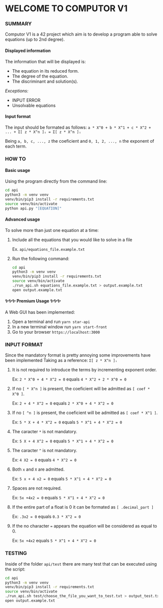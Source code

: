# WELCOME TO COMPUTOR V1


### SUMMARY
Computor V1 is a 42 project which aim is to develop a program able to solve equations (up to 2nd degree).

#### Displayed information
The information that will be displayed is:
* The equation in its reduced form.
* The degree of the equation.
* The discriminant and solution(s).

*Exceptions:*
* INPUT ERROR
* Unsolvable equations

#### Input format
The input should be formated as follows:
`a * X^0 + b * X^1 + c * X^2 + ... + Σ[ z * X^n ]ᵢ = Σ[ z * X^n ]ᵢ`

Being `a, b, c, ..., z` the coeficient and `0, 1, 2, ..., n` the exponent of each term.


### HOW TO
#### Basic usage
Using the program directly from the command line:

```bash
cd api
python3 -m venv venv
venv/bin/pip3 install -r requirements.txt
source venv/bin/activate
python api.py "[EQUATION]"
```

#### Advanced usage
To solve more than just one equation at a time:

1.  Include all the equations that you would like to solve in a file
    
    Ex. `api/equations_file.example.txt`

2.  Run the following command:
    ```bash
    cd api
    python3 -m venv venv
    venv/bin/pip3 install -r requirements.txt
    source venv/bin/activate
    ./run_api.sh equations_file.example.txt > output.example.txt
    open output.example.txt
    ```

#### ✨✨✨ Premium Usage ✨✨✨
A Web GUI has been implemented:

1.  Open a terminal and run `yarn star-api`
2.  In a new terminal window run `yarn start-front`
3.  Go to your browser `https://localhost:3000`


### INPUT FORMAT
Since the mandatory format is pretty annoying some improvements have been implemented
Taking as a reference: `Σ[ z * X^n ]ᵢ`

1.  It is not required to introduce the terms by incrementing exponent order.
    
    Ex: `2 * X^0 + 4 * X^2 = 0` equals `4 * X^2 + 2 * X^0 = 0`

2.  If no `[ * X^n ]` is present, the coeficient will be admitted as `[ coef * X^0 ]`.
    
    Ex: `2 + 4 * X^2 = 0` equals `2 * X^0 + 4 * X^2 = 0`

3.  If no `[ ^n ]` is present, the coeficient will be admitted as `[ coef * X^1 ]`.
    
    Ex: `5 * X + 4 * X^2 = 0` equals `5 * X^1 + 4 * X^2 = 0`

4.  The caracter `*` is not mandatory.
    
    Ex: `5 X + 4 X^2 = 0` equals `5 * X^1 + 4 * X^2 = 0`

5.  The caracter `^` is not mandatory.
    
    Ex: `4 X2 = 0` equals `4 * X^2 = 0`

6.  Both `x` and `X` are admitted.
    
    Ex: `5 x + 4 x2 = 0` equals `5 * X^1 + 4 * X^2 = 0`

7.  Spaces are not required.
    
    Ex: `5x +4x2 = 0` equals `5 * X^1 + 4 * X^2 = 0`

8.  If the entire part of a float is 0 it can be formated as `[ .decimal_part ]`
    
    Ex: `.3x2 = 0` equals `0.3 * X^2 = 0`

9.  If the no character `=` appears the equation will be considered as equal to 0.
    
    Ex: `5x +4x2` equals `5 * X^1 + 4 * X^2 = 0`


### TESTING
Inside of the folder `api/test` there are many test that can be executed using the script:
```bash
cd api
python3 -m venv venv
venv/bin/pip3 install -r requirements.txt
source venv/bin/activate
./run_api.sh test/choose_the_file_you_want_to_test.txt > output_test.txt
open output.example.txt
```
